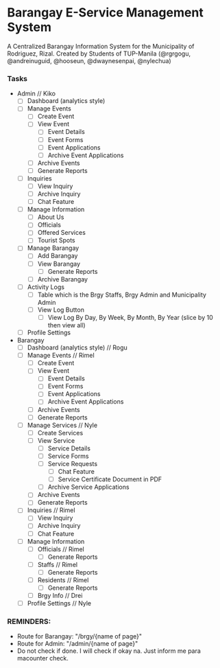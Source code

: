 # Barangay E-Service Management System

A Centralized Barangay Information System for the Municipality of Rodriguez, Rizal.
Created by Students of TUP-Manila (@rgrgogu, @andreinuguid, @hooseun, @dwaynesenpai, @nylechua)

### Tasks
- Admin // Kiko
  - [ ] Dashboard (analytics style)
  - [ ] Manage Events
    - [ ] Create Event
    - [ ] View Event
      - [ ] Event Details
      - [ ] Event Forms
      - [ ] Event Applications
      - [ ] Archive Event Applications
    - [ ] Archive Events
    - [ ] Generate Reports
  - [ ] Inquiries
    - [ ] View Inquiry
    - [ ] Archive Inquiry
    - [ ] Chat Feature
  - [ ] Manage Information
    - [ ] About Us
    - [ ] Officials
    - [ ] Offered Services
    - [ ] Tourist Spots
  - [ ] Manage Barangay
    - [ ] Add Barangay
    - [ ] View Barangay
      - [ ] Generate Reports
    - [ ] Archive Barangay
  - [ ] Activity Logs
    - [ ] Table which is the Brgy Staffs, Brgy Admin and Municipality Admin
    - [ ] View Log Button
      - [ ] View Log By Day, By Week, By Month, By Year (slice by 10 then view all)
  - [ ] Profile Settings

- Barangay
  - [ ] Dashboard (analytics style) // Rogu
  - [ ] Manage Events // Rimel
    - [ ] Create Event
    - [ ] View Event
      - [ ] Event Details
      - [ ] Event Forms
      - [ ] Event Applications
      - [ ] Archive Event Applications
    - [ ] Archive Events
    - [ ] Generate Reports
  - [ ] Manage Services // Nyle
    - [ ] Create Services
    - [ ] View Service
      - [ ] Service Details
      - [ ] Service Forms
      - [ ] Service Requests
        - [ ] Chat Feature
        - [ ] Service Certificate Document in PDF
      - [ ] Archive Service Applications
    - [ ] Archive Events
    - [ ] Generate Reports
  - [ ] Inquiries // Rimel
    - [ ] View Inquiry
    - [ ] Archive Inquiry
    - [ ] Chat Feature
  - [ ] Manage Information 
    - [ ] Officials // Rimel
      - [ ] Generate Reports
    - [ ] Staffs // Rimel
      - [ ] Generate Reports
    - [ ] Residents // Rimel
      - [ ] Generate Reports
    - [ ] Brgy Info // Drei
  - [ ] Profile Settings // Nyle

### REMINDERS:
- Route for Barangay: "/brgy/{name of page}"
- Route for Admin: "/admin/{name of page}"
- Do not check if done. I will check if okay na. Just inform me para macounter check.
